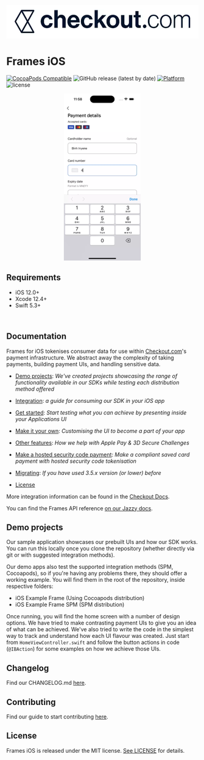 ![Checkout.com](https://github.com/checkout/frames-ios/blob/main/.github/media/checkout-logo.png)

# Frames iOS
[![CocoaPods Compatible](https://img.shields.io/cocoapods/v/Frames.svg)](https://img.shields.io/cocoapods/v/Frames)
![GitHub release (latest by date)](https://img.shields.io/github/v/release/checkout/frames-ios?label=spm)
[![Platform](https://img.shields.io/cocoapods/p/Frames.svg?style=flat)]()
![license](https://img.shields.io/github/license/checkout/frames-ios.svg)

<div align="center">
    <img width=40% src="https://github.com/checkout/frames-ios/blob/main/.github/media/demo-frames-ios.webp?raw=true">
</div>

## Requirements

- iOS 12.0+
- Xcode 12.4+
- Swift 5.3+

 
## Documentation

Frames for iOS tokenises consumer data for use within [Checkout.com](https://www.checkout.com)'s payment infrastructure. We abstract away the complexity of taking payments, building payment UIs, and handling sensitive data.

- [Demo projects](#Demo-projects): _We've created projects showcasing the range of functionality available in our SDKs while testing each distribution method offered_

- [Integration](https://github.com/checkout/frames-ios/blob/main/.github/partial-readmes/Integration.md): _a guide for consuming our SDK in your iOS app_

- [Get started](https://github.com/checkout/frames-ios/blob/main/.github/partial-readmes/GetStarted.md): _Start testing what you can achieve by presenting inside your Applications UI_ 

- [Make it your own](https://github.com/checkout/frames-ios/blob/main/.github/partial-readmes/MakeItYourOwn.md): _Customising the UI to become a part of your app_

- [Other features](https://github.com/checkout/frames-ios/blob/main/.github/partial-readmes/OtherFeatures.md): _How we help with Apple Pay & 3D Secure Challenges_

- [Make a hosted security code payment](https://github.com/checkout/frames-ios/blob/main/.github/partial-readmes/SecurityCodeComponent.md): _Make a compliant saved card payment with hosted security code tokenisation_

- [Migrating](https://github.com/checkout/frames-ios/blob/main/.github/partial-readmes/Migration.md): _If you have used 3.5.x version (or lower) before_

- [License](#License)


More integration information can be found in the [Checkout Docs](https://docs.checkout.com/integrate/sdks/ios-sdk).
   
You can find the Frames API reference [on our Jazzy docs](https://checkout.github.io/frames-ios/index.html).

## Demo projects

Our sample application showcases our prebuilt UIs and how our SDK works. You can run this locally once you clone the repository (whether directly via git or with suggested integration methods).

Our demo apps also test the supported integration methods (SPM, Cocoapods), so if you're having any problems there, they should offer a working example. You will find them in the root of the repository, inside respective folders:
- iOS Example Frame (Using Cocoapods distribution)
- iOS Example Frame SPM (SPM distribution)

Once running, you will find the home screen with a number of design options. We have tried to make contrasting payment UIs to give you an idea of what can be achieved. We've also tried to write the code in the simplest way to track and understand how each UI flavour was created. Just start from `HomeViewController.swift` and follow the button actions in code (`@IBAction`) for some examples on how we achieve those UIs.
 
## Changelog

Find our CHANGELOG.md [here](https://github.com/checkout/frames-ios/blob/main/.github/CHANGELOG.md).

## Contributing

Find our guide to start contributing [here](https://github.com/checkout/frames-ios/blob/main/.github/CONTRIBUTING.md).

## License

Frames iOS is released under the MIT license. [See LICENSE](https://github.com/checkout/frames-ios/blob/main/LICENSE) for details.
